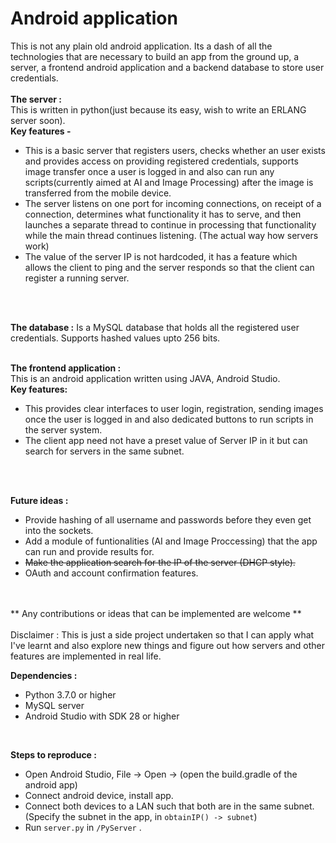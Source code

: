 # Android application

This is not any plain old android application. Its a dash of all the technologies that are necessary to build an app from the ground up, a server, a frontend android application and a backend database to store user credentials.
<br>
<br>
**The server :** 
<br>
This is written in python(just because its easy, wish to write an ERLANG server soon). 
<br>
**Key features -**
*  This is a basic server that registers users, checks whether an user exists and provides access on providing registered credentials, supports image transfer once a user is logged in and also can run any scripts(currently aimed at AI and Image Processing) after the image is transferred from the mobile device.
* The server listens on one port for incoming connections, on receipt of a connection, determines what functionality it has to serve, and then launches a separate thread to continue in processing that functionality while the main thread continues listening. (The actual way how servers work) 
* The value of the server IP is not hardcoded, it has a feature which allows the client to ping and the server responds so that the client can register a running server.
<br>
<br>

**The database :** Is a MySQL database that holds all the registered user credentials. Supports hashed values upto 256 bits. 
<br>
<br>

**The frontend application :** 
<br>
This is an android application written using JAVA, Android Studio.
<br>
**Key features:**
* This provides clear interfaces to user login, registration, sending images once the user is logged in and also dedicated buttons to run scripts in the server system.
* The client app need not have a preset value of Server IP in it but can search for servers in the same subnet. 
<br>
<br>

**Future ideas :** <br>
* Provide hashing of all username and passwords before they even get into the sockets.
* Add a module of funtionalities (AI and Image Proccessing) that the app can run and provide results for.
* ~~Make the application search for the IP of the server (DHCP style).~~
* OAuth and account confirmation features.
<br>
<br>
** Any contributions or ideas that can be implemented are welcome **
<br>
<br>
Disclaimer : This is just a side project undertaken so that I can apply what I've learnt and also explore new things and figure out how servers and other features are implemented in real life.


**Dependencies :**<br>
* Python 3.7.0 or higher
* MySQL server
* Android Studio with SDK 28 or higher
<br>

**Steps to reproduce :**<br>
* Open Android Studio, File -> Open -> (open the build.gradle of the android app)
* Connect android device, install app.
* Connect both devices to a LAN such that both are in the same subnet. (Specify the subnet in the app, in ```obtainIP() -> subnet```)
* Run ```server.py``` in ```/PyServer``` . 
